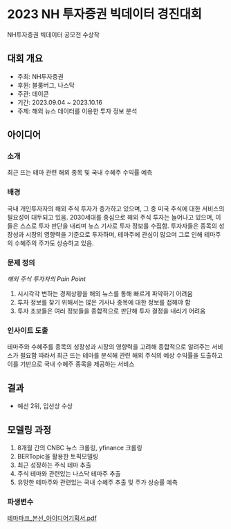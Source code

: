 # 2023 NH 투자증권 빅데이터 경진대회
NH투자증권 빅데이터 공모전 수상작

## 대회 개요
- 주최: NH투자증권
- 후원: 블룸버그, 나스닥
- 주관: 데이콘
- 기간: 2023.09.04 ~ 2023.10.16
- 주제: 해외 뉴스 데이터를 이용한 투자 정보 분석

## 아이디어
### 소개
최근 뜨는 테마 관련 해외 종목 및 국내 수혜주 수익률 예측

### 배경
국내 개인투자자의 해외 주식 투자가 증가하고 있으며, 그 중 미국 주식에 대한 서비스의 필요성이 대두되고 있음.
2030세대를 중심으로 해외 주식 투자는 늘어나고 있으며, 이들은 스스로 투자 판단을 내리며 뉴스 기사로 투자 정보를 수집함.
투자자들은 종목의 성장성과 시장의 영향력을 기준으로 투자하며, 테마주에 관심이 많으며 그로 인해 테마주의 수혜주의 주가도 상승하고 있음.

### 문제 정의
*해외 주식 투자자의 Pain Point*
1. 시시각각 변하는 경제상황을 해외 뉴스를 통해 빠르게 파악하기 어려움
2. 투자 정보를 찾기 위해서는 많은 기사나 종목에 대한 정보를 접해야 함
3. 투자 초보들은 여러 정보들을 종합적으로 판단해 투자 결정을 내리기 어려움

### 인사이트 도출
테마주와 수혜주를 종목의 성장성과 시장의 영향력을 고려해 종합적으로 알려주는 서비스가 필요함
따라서 최근 뜨는 테마를 분석해 관련 해외 주식의 예상 수익률을 도출하고 이를 기반으로 국내 수혜주 종목을 제공하는 서비스

## 결과
- 예선 2위, 입선상 수상

## 모델링 과정
1. 8개월 간의 CNBC 뉴스 크롤링, yfinance 크롤링
2. BERTopic을 활용한 토픽모델링
3. 최근 성장하는 주식 테마 추출
4. 주식 테마와 관련있는 나스닥 테마주 추출
5. 유망한 테마주와 관련있는 국내 수혜주 추출 및 주가 상승률 예측

### 파생변수




[테마파크_본선_아이디어기획서.pdf](https://github.com/jydoong/NH_BigData_competition/files/14717193/_._.pdf)
